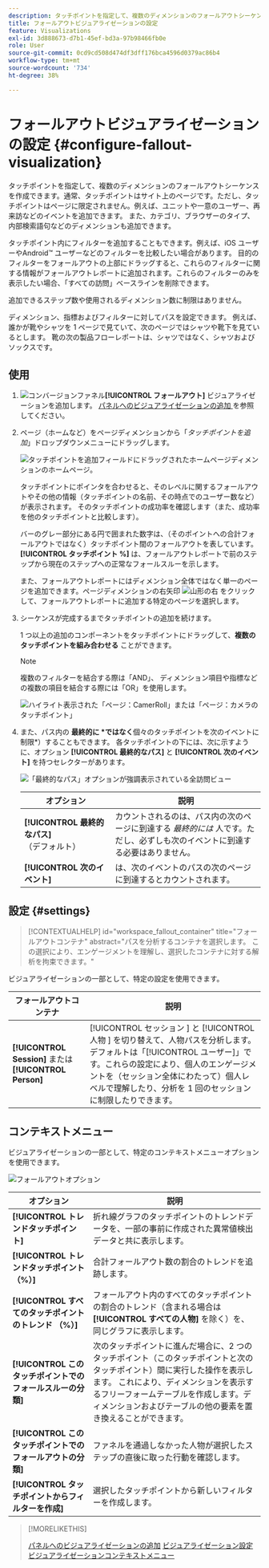```yaml
---
description: タッチポイントを指定して、複数のディメンションのフォールアウトシーケンスを作成する方法を説明します。
title: フォールアウトビジュアライゼーションの設定
feature: Visualizations
exl-id: 3d888673-d7b1-45ef-bd3a-97b98466fb0e
role: User
source-git-commit: 0cd9cd508d474df3dff176bca4596d0379ac86b4
workflow-type: tm+mt
source-wordcount: '734'
ht-degree: 38%

---
```


# フォールアウトビジュアライゼーションの設定 {#configure-fallout-visualization}


タッチポイントを指定して、複数のディメンションのフォールアウトシーケンスを作成できます。通常、タッチポイントはサイト上のページです。ただし、タッチポイントはページに限定されません。例えば、ユニットや一意のユーザー、再来訪などのイベントを追加できます。 また、カテゴリ、ブラウザーのタイプ、内部検索語句などのディメンションも追加できます。

タッチポイント内にフィルターを追加することもできます。例えば、iOS ユーザーやAndroid™ ユーザーなどのフィルターを比較したい場合があります。 目的のフィルターをフォールアウトの上部にドラッグすると、これらのフィルターに関する情報がフォールアウトレポートに追加されます。これらのフィルターのみを表示したい場合、「すべての訪問」ベースラインを削除できます。

追加できるステップ数や使用されるディメンション数に制限はありません。

ディメンション、指標およびフィルターに対してパスを設定できます。 例えば、誰かが靴やシャツを 1 ページで見ていて、次のページではシャツや靴下を見ているとします。 靴の次の製品フローレポートは、シャツではなく、シャツおよびソックスです。

## 使用

1. ![ コンバージョンファネル ](/help/assets/icons/ConversionFunnel.svg)**[!UICONTROL フォールアウト]** ビジュアライゼーションを追加します。 [ パネルへのビジュアライゼーションの追加 ](../freeform-analysis-visualizations.md#add-visualizations-to-a-panel) を参照してください。
1. ページ（ホームなど）をページディメンションから「*タッチポイントを追加*」ドロップダウンメニューにドラッグします。

   ![ タッチポイントを追加フィールドにドラッグされたホームページディメンションのホームページ。](assets/fallout-drag.png)

   タッチポイントにポインタを合わせると、そのレベルに関するフォールアウトやその他の情報（タッチポイントの名前、その時点でのユーザー数など）が表示されます。 そのタッチポイントの成功率を確認します（また、成功率を他のタッチポイントと比較します）。

   バーのグレー部分にある円で囲まれた数字は、（そのポイントへの合計フォールアウトではなく）タッチポイント間のフォールアウトを表しています。**[!UICONTROL タッチポイント %]** は、フォールアウトレポートで前のステップから現在のステップへの正常なフォールスルーを示します。

   また、フォールアウトレポートにはディメンション全体ではなく単一のページを追加できます。ページディメンションの右矢印 ![ 山形の右 ](/help/assets/icons/ChevronRight.svg) をクリックして、フォールアウトレポートに追加する特定のページを選択します。

1. シーケンスが完成するまでタッチポイントの追加を続けます。

   1 つ以上の追加のコンポーネントをタッチポイントにドラッグして、**複数のタッチポイントを組み合わせる** ことができます。

   >[!NOTE]
   >
   >複数のフィルターを結合する際は「AND」、 ディメンション項目や指標などの複数の項目を結合する際には「OR」を使用します。

   ![ ハイライト表示された「ページ：CamerRoll」または「ページ：カメラのタッチポイント」 ](assets/fallout-or.png)

1. また、パス内の **最終的に *ではなく**個々のタッチポイントを次のイベントに制限*）することもできます。 各タッチポイントの下には、次に示すように、オプション **[!UICONTROL 最終的なパス]** と **[!UICONTROL 次のイベント]** を持つセレクターがあります。

   ![ 「最終的なパス」オプションが強調表示されている全訪問ビュー](assets/fallout-nexthit.png)

   | オプション | 説明 |
   |---|---|
   | **[!UICONTROL 最終的なパス]** （デフォルト） | カウントされるのは、パス内の次のページに到達する *最終的には* 人です。ただし、必ずしも次のイベントに到達する必要はありません。 |
   | **[!UICONTROL 次のイベント]** | は、次のイベントのパスの次のページに到達するとカウントされます。 |


## 設定 {#settings}

>[!CONTEXTUALHELP]
>id="workspace_fallout_container"
>title="フォールアウトコンテナ"
>abstract="パスを分析するコンテナを選択します。 この選択により、エンゲージメントを理解し、選択したコンテナに対する解析を拘束できます。"

ビジュアライゼーションの一部として、特定の設定を使用できます。

| フォールアウトコンテナ | 説明 |
|--- |--- |
| **[!UICONTROL Session]** または **[!UICONTROL Person]** | [!UICONTROL  セッション ] と [!UICONTROL  人物 ] を切り替えて、人物パスを分析します。 デフォルトは「[!UICONTROL ユーザー]」です。これらの設定により、個人のエンゲージメントを（セッション全体にわたって）個人レベルで理解したり、分析を 1 回のセッションに制限したりできます。 |


## コンテキストメニュー

ビジュアライゼーションの一部として、特定のコンテキストメニューオプションを使用できます。

![ フォールアウトオプション ](assets/fallout-options.png)

| オプション | 説明 |
|--- |--- |
| **[!UICONTROL トレンドタッチポイント]** | 折れ線グラフのタッチポイントのトレンドデータを、一部の事前に作成された異常値検出データと共に表示します。 |
| **[!UICONTROL トレンドタッチポイント （%）]** | 合計フォールアウト数の割合のトレンドを追跡します。 |
| **[!UICONTROL すべてのタッチポイントのトレンド （%）]** | フォールアウト内のすべてのタッチポイントの割合のトレンド（含まれる場合は **[!UICONTROL すべての人物]** を除く）を、同じグラフに表示します。 |
| **[!UICONTROL このタッチポイントでのフォールスルーの分類]** | 次のタッチポイントに進んだ場合に、2 つのタッチポイント（このタッチポイントと次のタッチポイント）間に実行した操作を表示します。 これにより、ディメンションを表示するフリーフォームテーブルを作成します。ディメンションおよびテーブルの他の要素を置き換えることができます。 |
| **[!UICONTROL このタッチポイントでのフォールアウトの分類]** | ファネルを通過しなかった人物が選択したステップの直後に取った行動を確認します。 |
| **[!UICONTROL タッチポイントからフィルターを作成]** | 選択したタッチポイントから新しいフィルターを作成します。 |

>[!MORELIKETHIS]
>
>[パネルへのビジュアライゼーションの追加](/help/analysis-workspace/visualizations/freeform-analysis-visualizations.md#add-visualizations-to-a-panel)
>[ビジュアライゼーション設定](/help/analysis-workspace/visualizations/freeform-analysis-visualizations.md#settings)
>[ビジュアライゼーションコンテキストメニュー](/help/analysis-workspace/visualizations/freeform-analysis-visualizations.md#context-menu)
>

